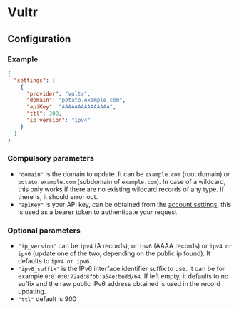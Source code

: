 # Vultr

## Configuration

### Example

```json
{
  "settings": [
    {
      "provider": "vultr",
      "domain": "potato.example.com",
      "apiKey": "AAAAAAAAAAAAAAA",
      "ttl": 300,
      "ip_version": "ipv4"
    }
  ]
}
```

### Compulsory parameters

- `"domain"` is the domain to update. It can be `example.com` (root domain) or `potato.example.com` (subdomain of `example.com`). In case of a wildcard, this only works if there are no existing wildcard records of any type. If there is, it should error out.
- `"apiKey"` is your API key, can be obtained from the [account settings](https://my.vultr.com/settings/#settingsapi), this is used as a bearer token to authenticate your request

### Optional parameters

- `"ip_version"` can be `ipv4` (A records), or `ipv6` (AAAA records) or `ipv4 or ipv6` (update one of the two, depending on the public ip found). It defaults to `ipv4 or ipv6`.
- `"ipv6_suffix"` is the IPv6 interface identifier suffix to use. It can be for example `0:0:0:0:72ad:8fbb:a54e:bedd/64`. If left empty, it defaults to no suffix and the raw public IPv6 address obtained is used in the record updating.
- `"ttl"` default is 900